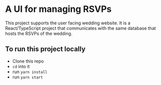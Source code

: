 # A UI for managing RSVPs

This project supports the user facing wedding website. It is a React/TypeScript project that communicates with the same database that hosts the RSVPs of the wedding.

## To run this project locally

- Clone this repo
- `cd` into it
- run `yarn install`
- run `yarn start`

